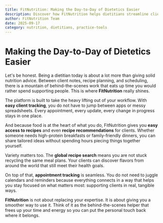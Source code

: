 ```yaml
---
title: FitNutrition: Making the Day-to-Day of Dietetics Easier
description: Discover how FitNutrition helps dietitians streamline client tracking, recipe recommendations, appointment scheduling, and global recipe search.
author: FitNutrition Team
date: 2025-09-17
category: nutrition, dietitians, practice-tools
---
```

# Making the Day-to-Day of Dietetics Easier

Let's be honest. Being a dietitian today is about a lot more than giving solid nutrition advice. Between client notes, recipe planning, and scheduling, there is a mountain of behind-the-scenes work that eats up time you would rather spend supporting people. This is where **FitNutrition** really shines.

The platform is built to take the heavy lifting out of your workflow. With **easy client tracking**, you do not have to jump between apps or messy spreadsheets. Every appointment, every update, every change in progress stays in one place.

And because food is at the heart of what you do, FitNutrition gives you **easy access to recipes** and even **recipe recommendations** for clients. Whether someone needs high-protein breakfasts or family-friendly dinners, you can share tailored ideas without spending hours piecing things together yourself.

Variety matters too. The **global recipe search** means you are not stuck recycling the same meal plans. Your clients can discover flavors from around the world that still meet their health goals.

On top of that, **appointment tracking** is seamless. You do not need to juggle calendars and reminders because everything connects in a way that helps you stay focused on what matters most: supporting clients in real, tangible ways.

**FitNutrition** is not about replacing your expertise. It is about giving you a smoother way to use it. Think of it as the behind-the-scenes helper that frees up your time and energy so you can put the personal touch back where it belongs.